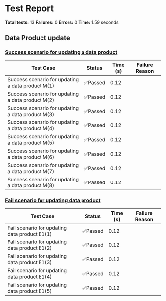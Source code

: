 # Test Report

**Total tests:** 13
**Failures:** 0
**Errors:** 0
**Time:** 1.59 seconds

## Data Product update


### [Success scenario for updating a data product](https://github.com/BrobridgeOrg/gravity-cli-tests/tree/main/data_product_update_test/data_product_update_test.feature#L9)

| Test Case | Status | Time (s) | Failure Reason |
|-----------|--------|----------|----------------|
| Success scenario for updating a data product M(1)  | ✅Passed | 0.12 |  |
| Success scenario for updating a data product M(2)  | ✅Passed | 0.12 |  |
| Success scenario for updating a data product M(3)  | ✅Passed | 0.12 |  |
| Success scenario for updating a data product M(4)  | ✅Passed | 0.12 |  |
| Success scenario for updating a data product M(5)  | ✅Passed | 0.12 |  |
| Success scenario for updating a data product M(6)  | ✅Passed | 0.12 |  |
| Success scenario for updating a data product M(7)  | ✅Passed | 0.12 |  |
| Success scenario for updating a data product M(8)  | ✅Passed | 0.12 |  |

### [Fail scenario for updating data product](https://github.com/BrobridgeOrg/gravity-cli-tests/tree/main/data_product_update_test/data_product_update_test.feature#L27)

| Test Case | Status | Time (s) | Failure Reason |
|-----------|--------|----------|----------------|
| Fail scenario for updating data product E1(1)  | ✅Passed | 0.12 |  |
| Fail scenario for updating data product E1(2)  | ✅Passed | 0.12 |  |
| Fail scenario for updating data product E1(3)  | ✅Passed | 0.12 |  |
| Fail scenario for updating data product E1(4)  | ✅Passed | 0.12 |  |
| Fail scenario for updating data product E1(5)  | ✅Passed | 0.12 |  |

